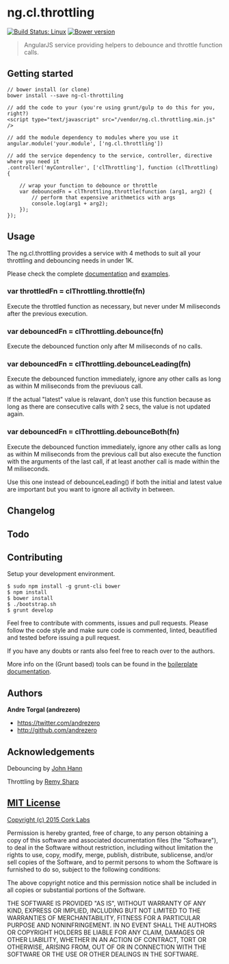 # ng.cl.throttling
[![Build Status: Linux](http://img.shields.io/travis/cork-labs/ng.cl.throttling/master.svg?style=flat-square)](https://travis-ci.org/cork-labs/ng.cl.throttling)
[![Bower version](http://img.shields.io/bower/v/ng.cl.throttling.svg?style=flat-square)](https://github.com/cork-labs/ng.cl.throttling)

> AngularJS service providing helpers to debounce and throttle function calls.

## Getting started

```
// bower install (or clone)
bower install --save ng-cl-throttiling

// add the code to your (you're using grunt/gulp to do this for you, right?)
<script type="text/javascript" src="/vendor/ng.cl.throttling.min.js" />

// add the module dependency to modules where you use it
angular.module('your.module', ['ng.cl.throttling'])

// add the service dependency to the service, controller, directive where you need it
.controller('myController', ['clThrottling'], function (clThrottling) {

    // wrap your function to debounce or throttle
    var debouncedFn = clThrottling.throttle(function (arg1, arg2) {
        // perform that expensive arithmetics with args
        console.log(arg1 + arg2);
    });
});

```


## Usage

The ng.cl.throttling provides a service with 4 methods to suit all your throttling and debouncing needs in under 1K.

Please check the complete [documentation](http://jarvis.cork-labs.org/ng.cl.throttling/current/docs/#/api) and [examples](http://jarvis.cork-labs.org/ng.cl.throttling/current/docs/#/demos).

### var throttledFn = clThrottling.throttle(fn)

Execute the throttled function as necessary, but never under M miliseconds after the previous execution.

### var debouncedFn = clThrottling.debounce(fn)

Execute the debounced function only after M miliseconds of no calls.

### var debouncedFn = clThrottling.debounceLeading(fn)

Execute the debounced function immediately, ignore any other calls as long as within M miliseconds from the previuous call.

If the actual "latest" value is relavant, don't use this function because as long as there are consecutive calls with 2
secs, the value is not updated again.

### var debouncedFn = clThrottling.debounceBoth(fn)

Execute the debounced function immediately, ignore any other calls as long as within M miliseconds from the previous call
but also execute the function with the arguments of the last call, if at least another call is made within the M miliseconds.

Use this one instead of debounceLeading() if both the initial and latest value are important but you want to ignore all
activity in between.

## Changelog

## Todo

## Contributing

Setup your development environment.

```
$ sudo npm install -g grunt-cli bower
$ npm install
$ bower install
$ ./bootstrap.sh
$ grunt develop
```
Feel free to contribute with comments, issues and pull requests. Please follow the code style and make sure code is
commented, linted, beautified and tested before issuing a pull request.

If you have any doubts or rants also feel free to reach over to the authors.

More info on the (Grunt based) tools can be found in the
[boilerplate documentation](http://jarvis.cork-labs.org/nglib-boilerplate/current/docs).


## Authors

**Andre Torgal (andrezero)**
+ <https://twitter.com/andrezero>
+ <http://github.com/andrezero>


## Acknowledgements

Debouncing by [John Hann](http://unscriptable.com/2009/03/20/debouncing-javascript-methods/)

Throttling by [Remy Sharp](https://remysharp.com/2010/07/21/throttling-function-calls)


## [MIT License](LICENSE-MIT)

[Copyright (c) 2015 Cork Labs](http://cork-labs.mit-license.org/2015)

Permission is hereby granted, free of charge, to any person obtaining a copy of
this software and associated documentation files (the "Software"), to deal in
the Software without restriction, including without limitation the rights to
use, copy, modify, merge, publish, distribute, sublicense, and/or sell copies of
the Software, and to permit persons to whom the Software is furnished to do so,
subject to the following conditions:

The above copyright notice and this permission notice shall be included in all
copies or substantial portions of the Software.

THE SOFTWARE IS PROVIDED "AS IS", WITHOUT WARRANTY OF ANY KIND, EXPRESS OR
IMPLIED, INCLUDING BUT NOT LIMITED TO THE WARRANTIES OF MERCHANTABILITY, FITNESS
FOR A PARTICULAR PURPOSE AND NONINFRINGEMENT. IN NO EVENT SHALL THE AUTHORS OR
COPYRIGHT HOLDERS BE LIABLE FOR ANY CLAIM, DAMAGES OR OTHER LIABILITY, WHETHER
IN AN ACTION OF CONTRACT, TORT OR OTHERWISE, ARISING FROM, OUT OF OR IN
CONNECTION WITH THE SOFTWARE OR THE USE OR OTHER DEALINGS IN THE SOFTWARE.
